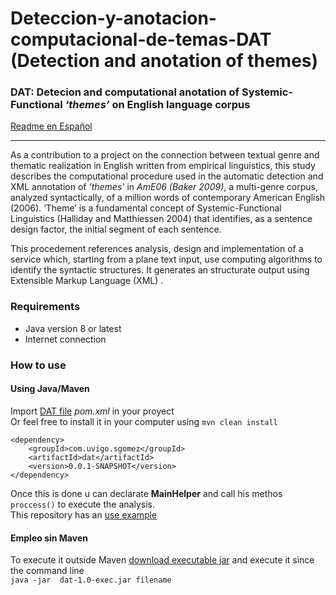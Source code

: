 # Deteccion-y-anotacion-computacional-de-temas-DAT (Detection and anotation of themes)
###  DAT: Detecion and computational anotation of Systemic-Functional *‘themes’* on English language corpus


[Readme en Español](https://github.com/santii810/Deteccion-y-anotacion-computacional-de-temas-DAT-/blob/master/README_es.md)
______
As a contribution to a project on the connection between textual genre and thematic realization in English written 
from empirical linguistics, this study describes the computational procedure used in the automatic detection and XML 
annotation of *'themes'* in *AmE06 (Baker 2009)*, a multi-genre corpus, analyzed syntactically, of a million 
words of contemporary American English (2006). ‘Theme’ is a fundamental concept of Systemic-Functional Linguistics 
(Halliday and Matthiessen 2004) that identifies, as a sentence design factor, the initial segment of each sentence.


This procedement references analysis, design and implementation of a service which, starting from a plane text input, 
use computing algorithms to identify the syntactic structures. It generates an structurate output using 
Extensible Markup Language (XML) .


### Requirements
* Java  version 8 or latest
* Internet connection

### How to use

#### Using Java/Maven
Import [DAT file](https://github.com/santii810/Deteccion-y-anotacion-computacional-de-temas-DAT-/releases/download/v1.0/dat-1.0.jar) *pom.xml* in your proyect  
Or feel free to install it in your computer using ```mvn clean install``` 
```        
<dependency>
    <groupId>com.uvigo.sgomez</groupId>
    <artifactId>dat</artifactId>
    <version>0.0.1-SNAPSHOT</version>
</dependency>
```

Once this is done u can declarate **MainHelper** and call his methos ```proccess()``` to execute the analysis.  
This repository has  an [use example](https://github.com/santii810/Deteccion-y-anotacion-computacional-de-temas-DAT-/blob/master/ExternalUseExample/src)




#### Empleo sin Maven
To execute it outside Maven [download executable jar](https://github.com/santii810/Deteccion-y-anotacion-computacional-de-temas-DAT-/releases/download/v1.0/dat-1.0-exec.jar) and execute it since the command line  
``` java -jar  dat-1.0-exec.jar filename ```

